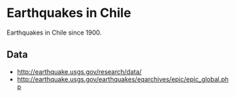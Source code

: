 # Earthquakes in Chile

Earthquakes in Chile since 1900. 

## Data

 - http://earthquake.usgs.gov/research/data/ 
 - http://earthquake.usgs.gov/earthquakes/eqarchives/epic/epic_global.php
